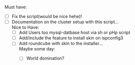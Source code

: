 Must have:
  - [ ] Fix the script(would be nice hehe)!
  - [ ] Documentation on the cluster setup with this script...
    </br>Nice to Have:
      - [ ] Add Users too mysql-datbase host via sh or pHp script
      - [ ] Add/include the feature to install skin on ispconfig3
      - [ ] Add roundcube with skin to the installer... 
    </br>Maybe some day:
        - [ ] World domination?
        
